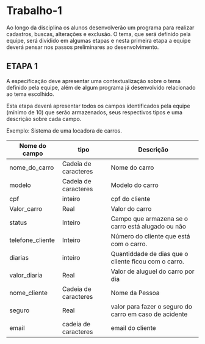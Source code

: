 # Trabalho-1

Ao longo da disciplina os alunos desenvolverão um programa para realizar cadastros, buscas, alterações e exclusão. O tema, que será definido pela equipe, será dividido em algumas etapas e nesta primeira etapa a equipe deverá pensar nos passos preliminares ao desenvolvimento.

## ETAPA 1
A especificação deve apresentar uma contextualização sobre o tema definido pela equipe, além de algum programa já desenvolvido relacionado ao tema escolhido.

Esta etapa deverá apresentar todos os campos identificados pela equipe (mínimo de 10) que serão armazenados, seus respectivos tipos e uma descrição sobre cada campo.

Exemplo: Sistema de uma locadora de carros.

|Nome do campo|tipo|Descrição|
|-------------|----|---------|
nome_do_carro|Cadeia de caracteres|Nome do carro
modelo|Cadeia de caracteres|Modelo do carro
cpf|inteiro|cpf do cliente
Valor_carro|Real|Valor do carro
status|Inteiro|Campo que armazena se o carro está alugado ou não
telefone_cliente|Inteiro|Número do cliente que está com o carro. 
diarias|inteiro|Quantiddade de dias que o cliente ficou com o carro.
valor_diaria|Real|Valor de aluguel do carro por dia
nome_cliente|Cadeia de caracteres|Nome da Pessoa
seguro|Real|valor para fazer o seguro do carro em caso de acidente
email|cadeia de caracteres|email do cliente
